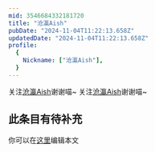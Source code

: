 ```yaml
---
mid: 3546684332181720
title: "沧瀛Aish"
pubDate: "2024-11-04T11:22:13.658Z"
updatedDate: "2024-11-04T11:22:13.658Z"
profile:
  {
    Nickname: ["沧瀛Aish"],
  }
---
```


关注[沧瀛Aish](https://space.bilibili.com/3546684332181720)谢谢喵~ 关注[沧瀛Aish](https://space.bilibili.com/3546684332181720)谢谢喵~

## 此条目有待补充
你可以在[这里](https://github.com/Yuhanawa/VTuber.ICU/edit/master/src/content/v/沧瀛Aish/index.md)编辑本文
